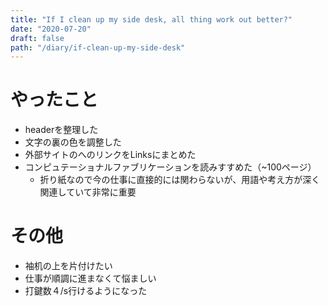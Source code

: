 ```yaml
---
title: "If I clean up my side desk, all thing work out better?"
date: "2020-07-20"
draft: false
path: "/diary/if-clean-up-my-side-desk"
---
```


# やったこと

+ headerを整理した
+ 文字の裏の色を調整した
+ 外部サイトのへのリンクをLinksにまとめた
+ コンピュテーショナルファブリケーションを読みすすめた（~100ページ）
  + 折り紙なので今の仕事に直接的には関わらないが、用語や考え方が深く関連していて非常に重要
  
# その他

+ 袖机の上を片付けたい
+ 仕事が順調に進まなくて悩ましい
+ 打鍵数４/s行けるようになった